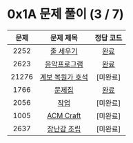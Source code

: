 # 0x1A 문제 풀이 (3 / 7)

| 문제 | 문제 제목 | 정답 코드 |
| :--: | :--: | :--: |
| 2252 | [줄 세우기](https://www.acmicpc.net/problem/2252) | [완료](./solutions/2252.cpp) |
| 2623 | [음악프로그램](https://www.acmicpc.net/problem/2623) | [완료](./solutions/2623.cpp) |
| 21276 | [계보 복원가 호석](https://www.acmicpc.net/problem/21276) | [미완료] |
| 1766 | [문제집](https://www.acmicpc.net/problem/1766) | [완료](./solutions/1766.cpp) |
| 2056 | [작업](https://www.acmicpc.net/problem/2056) | [미완료] |
| 1005 | [ACM Craft](https://www.acmicpc.net/problem/1005) | [미완료] |
| 2637 | [장난감 조립](https://www.acmicpc.net/problem/2637) | [미완료] |
